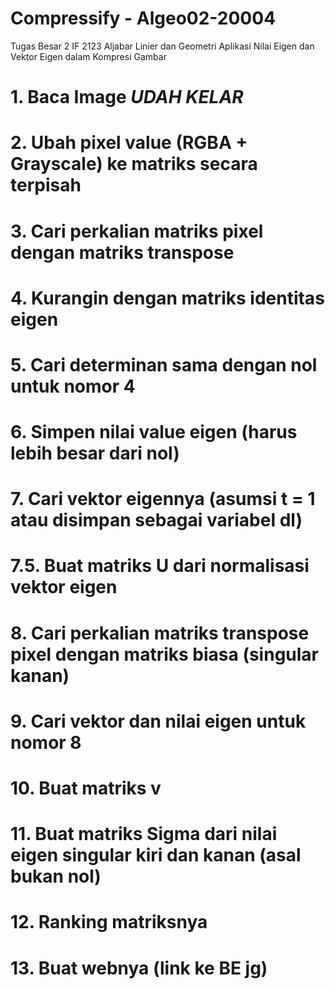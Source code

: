 # Compressify - Algeo02-20004
Tugas Besar 2 IF 2123 Aljabar Linier dan Geometri
Aplikasi Nilai Eigen dan Vektor Eigen dalam Kompresi Gambar

# 1. Baca Image ***UDAH KELAR***
# 2. Ubah pixel value (RGBA + Grayscale) ke matriks secara terpisah
# 3. Cari perkalian matriks pixel dengan matriks transpose
# 4. Kurangin dengan matriks identitas eigen
# 5. Cari determinan sama dengan nol untuk nomor 4
# 6. Simpen nilai value eigen (harus lebih besar dari nol)
# 7. Cari vektor eigennya (asumsi t = 1 atau disimpan sebagai variabel dl)
# 7.5. Buat matriks U dari normalisasi vektor eigen
# 8. Cari perkalian matriks transpose pixel dengan matriks biasa (singular kanan)
# 9. Cari vektor dan nilai eigen untuk nomor 8
# 10. Buat matriks v
# 11. Buat matriks Sigma dari nilai eigen singular kiri dan kanan (asal bukan nol)
# 12. Ranking matriksnya
# 13. Buat webnya (link ke BE jg)
